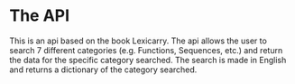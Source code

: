 # The API

This is an api based on the book Lexicarry. The api allows the user to search 7 different categories (e.g. Functions, Sequences, etc.) and return the data for
the specific category searched. The search is made in English and returns a dictionary of the category searched.
